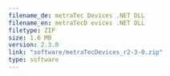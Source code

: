 ```yaml
---
filename_de: metraTec Devices .NET DLL
filename_en: metraTecD evices .NET DLL
filetype: ZIP
size: 1.6 MB
version: 2.3.0
link: "software/metraTecDevices_r2-3-0.zip"
type: software
---
```


